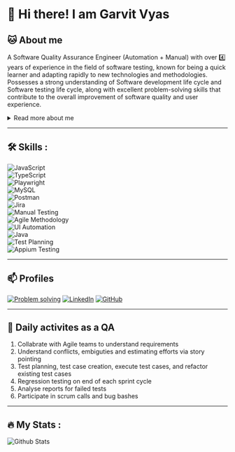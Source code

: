 
# 👋 Hi there! I am Garvit Vyas 
<!-- Introduction -->
## 🐱 About me
A Software Quality Assurance Engineer (Automation + Manual) with over 4️⃣ years of experience in
the field of software testing, known for being a quick learner and adapting rapidly to new technologies and methodologies. Possesses a strong understanding of Software development life cycle and Software testing life cycle, along with excellent problem-solving skills that contribute to the overall improvement of software quality and user experience. 
<details><summary>Read more about me </summary> 
Demonstrates effective communication skills, collaborating seamlessly with cross-functional teams to identify issues and ensure that product quality meets the highest standards. Driven by a strong 💪 willingness to learn , consistently staying updated with industry trends and best practices to deliver efficient and reliable testing solutions.
</details>
<!-- Introduction end here -->

<hr>

<!-- skills -->
## :hammer_and_wrench: Skills :
![JavaScript](https://img.shields.io/badge/javascript-%23323330.svg?style=for-the-badge&logo=javascript&logoColor=%23F7DF1E) <br>
![TypeScript](https://img.shields.io/badge/typescript-%23007ACC.svg?style=for-the-badge&logo=typescript&logoColor=white) <br>
![Playwright](https://img.shields.io/badge/playwright-%23A8E10C.svg?style=for-the-badge&logo=playwright&logoColor=white) <br>
![MySQL](https://img.shields.io/badge/mysql-4479A1.svg?style=for-the-badge&logo=mysql&logoColor=white) <br>
![Postman](https://img.shields.io/badge/Postman-FF6C37?style=for-the-badge&logo=postman&logoColor=white) <br>
![Jira](https://img.shields.io/badge/jira-%230A0FFF.svg?style=for-the-badge&logo=jira&logoColor=white) <br>
![Manual Testing](https://img.shields.io/badge/manual%20testing-%23FF7F00.svg?style=for-the-badge&logo=robot&logoColor=white) <br>
![Agile Methodology](https://img.shields.io/badge/agile-%230A0FFF.svg?style=for-the-badge&logo=agile&logoColor=white) <br>
![UI Automation](https://img.shields.io/badge/UI%20Automation-%2300C853.svg?style=for-the-badge&logo=robot&logoColor=white) <br>
![Java](https://img.shields.io/badge/Java-%23F8981D.svg?style=for-the-badge&logo=java&logoColor=white) <br>
![Test Planning](https://img.shields.io/badge/test%20planning-%230A0FFF.svg?style=for-the-badge&logo=robot&logoColor=white) <br>
![Appium Testing](https://img.shields.io/badge/appium%20testing-%234DC3FF.svg?style=for-the-badge&logo=appium&logoColor=white)

<!-- skills end -->

<hr>

<!-- profiles -->
## 📫 Profiles
[![Problem solving](https://img.shields.io/badge/-Hackerrank-2EC866?style=for-the-badge&logo=HackerRank&logoColor=white)](https://www.hackerrank.com/profile/respondtogarvit)
[![LinkedIn](https://img.shields.io/badge/LinkedIn-%230A66C2.svg?style=for-the-badge&logo=linkedin&logoColor=white)](www.linkedin.com/in/garvit-vyas-6b930b150)
[![GitHub](https://img.shields.io/badge/github-%23000000.svg?style=for-the-badge&logo=github&logoColor=white)](https://github.com/GarvitVyas)
<!-- profile ends -->

<hr>

<!-- daily activities as a QA -->
## 🔭 Daily activites as a QA
1. Collabrate with Agile teams to understand requirements
2. Understand conflicts, embiguties and estimating efforts via story pointing
3. Test planning, test case creation, execute test cases, and refactor existing test cases
4. Regression testing on end of each sprint cycle
5. Analyse reports for failed tests
6. Participate in scrum calls and bug bashes
   
<hr>

## :fire: My Stats :
![Github Stats](https://github-readme-stats.vercel.app/api?username=GarvitVyas&count_private=true&show_icons=true)

<!--
**GarvitVyas/GarvitVyas** is a ✨ _special_ ✨ repository because its `README.md` (this file) appears on your GitHub profile.

Here are some ideas to get you started:

- 🔭 I’m currently working on ...
- 🌱 I’m currently learning ...
- 👯 I’m looking to collaborate on ...
- 🤔 I’m looking for help with ...
- 💬 Ask me about ...
- 📫 How to reach me: ...
- 😄 Pronouns: ...
- ⚡ Fun fact: ...
-->
